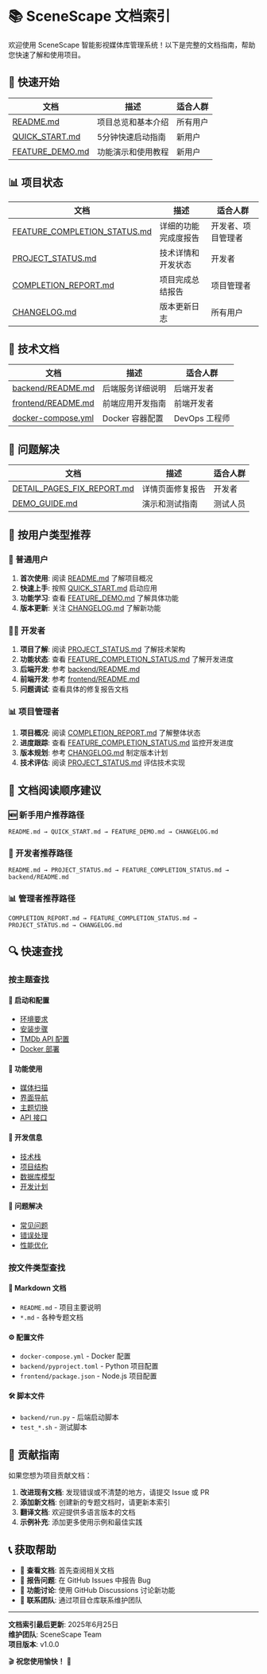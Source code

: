 # 📚 SceneScape 文档索引

欢迎使用 SceneScape 智能影视媒体库管理系统！以下是完整的文档指南，帮助您快速了解和使用项目。

## 🚀 快速开始

| 文档 | 描述 | 适合人群 |
|------|------|----------|
| [README.md](README.md) | 项目总览和基本介绍 | 所有用户 |
| [QUICK_START.md](QUICK_START.md) | 5分钟快速启动指南 | 新用户 |
| [FEATURE_DEMO.md](FEATURE_DEMO.md) | 功能演示和使用教程 | 新用户 |

## 📊 项目状态

| 文档 | 描述 | 适合人群 |
|------|------|----------|
| [FEATURE_COMPLETION_STATUS.md](FEATURE_COMPLETION_STATUS.md) | 详细的功能完成度报告 | 开发者、项目管理者 |
| [PROJECT_STATUS.md](PROJECT_STATUS.md) | 技术详情和开发状态 | 开发者 |
| [COMPLETION_REPORT.md](COMPLETION_REPORT.md) | 项目完成总结报告 | 项目管理者 |
| [CHANGELOG.md](CHANGELOG.md) | 版本更新日志 | 所有用户 |

## 🔧 技术文档

| 文档 | 描述 | 适合人群 |
|------|------|----------|
| [backend/README.md](backend/README.md) | 后端服务详细说明 | 后端开发者 |
| [frontend/README.md](frontend/README.md) | 前端应用开发指南 | 前端开发者 |
| [docker-compose.yml](docker-compose.yml) | Docker 容器配置 | DevOps 工程师 |

## 🐛 问题解决

| 文档 | 描述 | 适合人群 |
|------|------|----------|
| [DETAIL_PAGES_FIX_REPORT.md](DETAIL_PAGES_FIX_REPORT.md) | 详情页面修复报告 | 开发者 |
| [DEMO_GUIDE.md](DEMO_GUIDE.md) | 演示和测试指南 | 测试人员 |

## 🎯 按用户类型推荐

### 👤 普通用户
1. **首次使用**: 阅读 [README.md](README.md) 了解项目概况
2. **快速上手**: 按照 [QUICK_START.md](QUICK_START.md) 启动应用
3. **功能学习**: 查看 [FEATURE_DEMO.md](FEATURE_DEMO.md) 了解具体功能
4. **版本更新**: 关注 [CHANGELOG.md](CHANGELOG.md) 了解新功能

### 🧑‍💻 开发者
1. **项目了解**: 阅读 [PROJECT_STATUS.md](PROJECT_STATUS.md) 了解技术架构
2. **功能状态**: 查看 [FEATURE_COMPLETION_STATUS.md](FEATURE_COMPLETION_STATUS.md) 了解开发进度
3. **后端开发**: 参考 [backend/README.md](backend/README.md)
4. **前端开发**: 参考 [frontend/README.md](frontend/README.md)
5. **问题调试**: 查看具体的修复报告文档

### 📊 项目管理者
1. **项目概况**: 阅读 [COMPLETION_REPORT.md](COMPLETION_REPORT.md) 了解整体状态
2. **进度跟踪**: 查看 [FEATURE_COMPLETION_STATUS.md](FEATURE_COMPLETION_STATUS.md) 监控开发进度
3. **版本规划**: 参考 [CHANGELOG.md](CHANGELOG.md) 制定版本计划
4. **技术评估**: 阅读 [PROJECT_STATUS.md](PROJECT_STATUS.md) 评估技术实现

## 📖 文档阅读顺序建议

### 🆕 新手用户推荐路径
```
README.md → QUICK_START.md → FEATURE_DEMO.md → CHANGELOG.md
```

### 🔧 开发者推荐路径
```
README.md → PROJECT_STATUS.md → FEATURE_COMPLETION_STATUS.md → backend/README.md
```

### 📊 管理者推荐路径
```
COMPLETION_REPORT.md → FEATURE_COMPLETION_STATUS.md → PROJECT_STATUS.md → CHANGELOG.md
```

## 🔍 快速查找

### 按主题查找

#### 🚀 启动和配置
- [环境要求](QUICK_START.md#前置要求)
- [安装步骤](QUICK_START.md#5分钟快速启动)
- [TMDb API 配置](README.md#tmdb-api-配置)
- [Docker 部署](docker-compose.yml)

#### 🎯 功能使用
- [媒体扫描](FEATURE_DEMO.md#媒体扫描)
- [界面导航](QUICK_START.md#界面导航)
- [主题切换](FEATURE_DEMO.md#主题切换)
- [API 接口](FEATURE_DEMO.md#api-接口)

#### 🔧 开发信息
- [技术栈](README.md#技术栈)
- [项目结构](README.md#项目结构)
- [数据库模型](PROJECT_STATUS.md#数据库模型)
- [开发计划](README.md#开发计划)

#### 🐛 问题解决
- [常见问题](QUICK_START.md#常见问题)
- [错误处理](FEATURE_COMPLETION_STATUS.md#错误处理)
- [性能优化](FEATURE_COMPLETION_STATUS.md#性能优化)

### 按文件类型查找

#### 📝 Markdown 文档
- `README.md` - 项目主要说明
- `*.md` - 各种专题文档

#### ⚙️ 配置文件
- `docker-compose.yml` - Docker 配置
- `backend/pyproject.toml` - Python 项目配置
- `frontend/package.json` - Node.js 项目配置

#### 🛠️ 脚本文件
- `backend/run.py` - 后端启动脚本
- `test_*.sh` - 测试脚本

## 🤝 贡献指南

如果您想为项目贡献文档：

1. **改进现有文档**: 发现错误或不清楚的地方，请提交 Issue 或 PR
2. **添加新文档**: 创建新的专题文档时，请更新本索引
3. **翻译文档**: 欢迎提供多语言版本的文档
4. **示例补充**: 添加更多使用示例和最佳实践

## 📞 获取帮助

- 📖 **查看文档**: 首先查阅相关文档
- 🐛 **报告问题**: 在 GitHub Issues 中报告 Bug
- 💬 **功能讨论**: 使用 GitHub Discussions 讨论新功能
- 📧 **联系团队**: 通过项目仓库联系维护团队

---

**文档索引最后更新**: 2025年6月25日  
**维护团队**: SceneScape Team  
**项目版本**: v1.0.0

🎬 **祝您使用愉快！** 🍿

